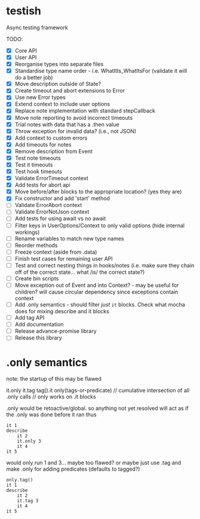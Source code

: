 # testish
Async testing framework

TODO:
- [x] Core API
- [x] User API
- [x] Reorganise types into separate files
- [x] Standardise type name order - i.e. WhatItIs_WhatItsFor (validate it will do a better job)
- [x] Move description outside of State?
- [x] Create timeout and abort extensions to Error
- [x] Use new Error types
- [x] Extend context to include user options
- [x] Replace note implementation with standard stepCallback
- [x] Move note reporting to avoid incorrect timeouts
- [x] Trial notes with data that has a .then value
- [x] Throw exception for invalid data? (i.e., not JSON)
- [x] Add context to custom errors
- [x] Add timeouts for notes
- [x] Remove description from Event
- [x] Test note timeouts
- [x] Test it timeouts
- [x] Test hook timeouts
- [x] Validate ErrorTimeout context
- [x] Add tests for abort api
- [x] Move before/after blocks to the appropriate location? (yes they are)
- [x] Fix constructor and add 'start' method
- [ ] Validate ErrorAbort context
- [ ] Validate ErrorNotJson context
- [ ] Add tests for using await vs no await
- [ ] Filter keys in UserOptions/Context to only valid options (hide internal workings)
- [ ] Rename variables to match new type names
- [ ] Reorder methods
- [ ] Freeze context (aside from .data)
- [ ] Finish test cases for remaining user API
- [ ] Test and correct nesting things in hooks/notes (i.e. make sure they chain off of the correct state... what /is/ the correct state?)
- [ ] Create bin scripts
- [ ] Move exception out of Event and into Context? - may be useful for children? will cause circular dependency since exceptions contain context
- [ ] Add .only semantics - should filter _just_ `it` blocks. Check what mocha does for mixing describe and it blocks
- [ ] Add tag API
- [ ] Add documentation
- [ ] Release advance-promise library
- [ ] Release this library

# .only semantics

note: the startup of this may be flawed

it.only
it.tag
tag().it
only(tags-or-predicate) // cumulative intersection of all .only calls // only works on .it blocks

.only would be retoactive/global. so anything not yet resolved will act as if the .only was done before it ran
thus

```
it 1
describe
    it 2
    it.only 3
    it 4
it 5
```

would only run 1 and 3... maybe too flawed?
or maybe just use .tag and make .only for adding predicates (defaults to tagged?)

```
only.tag()
it 1
describe
    it 2
    it.tag 3
    it 4
it 5
```

